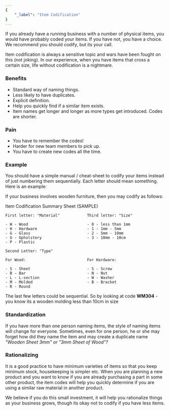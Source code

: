 ```yaml
---
{
	"_label": "Item Codification"
}
---
```

If you already have a running business with a number of physical items, you would have probably coded your items. If you have not, you have a choice. We recommend you should codify, but its your call.

Item codification is always a sensitive topic and wars have been fought on this (not joking). In our experience, when you have items that cross a certain size, life without codification is a nightmare. 

### Benefits

- Standard way of naming things.
- Less likely to have duplicates.
- Explicit definition.
- Help you quickly find if a similar item exists.
- Item names get longer and longer as more types get introduced. Codes are shorter.

### Pain

- You have to remember the codes!
- Harder for new team members to pick up.
- You have to create new codes all the time.

### Example

You should have a simple manual / cheat-sheet to codify your items instead of just numbering them sequentially. Each letter should mean something. Here is an example:

If your business involves wooden furniture, then you may codify as follows:

Item Codification Summary Sheet
(SAMPLE)

	First letter: "Material"			Third letter: "Size"

	- W - Wood 							- 0 - less than 1mm
	- H - Hardware 						- 1 - 1mm - 5mm
	- G - Glass 						- 2 - 5mm - 10mm
	- U - Upholstery 					- 3 - 10mm - 10cm
	- P - Plastic

	Second Letter: "Type"

	For Wood:							For Hardware:

	- S - Sheet							- S - Screw
	- B - Bar							- N - Nut
	- L - L-section 					- W - Washer
	- M - Molded 						- B - Bracket
	- R - Round

The last few letters could be sequential. So by looking at code **WM304** - you know its a wooden molding less than 10cm in size 

### Standardization

If you have more than one person naming items, the style of naming items will change for everyone. Sometimes, even for one person, he or she may forget how did they name the item and may create a duplicate name _"Wooden Sheet 3mm" or "3mm Sheet of Wood"?_

### Rationalizing

It is a good practice to have minimum varieties of items so that you keep minimum stock, housekeeping is simpler etc. When you are planning a new product and you want to know if you are already purchasing a part in some other product, the item codes will help you quickly determine if you are using a similar raw material in another product.

We believe if you do this small investment, it will help you rationalize things as your business grows, though its okay not to codify if you have less items.